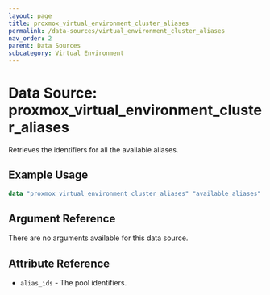 ```yaml
---
layout: page
title: proxmox_virtual_environment_cluster_aliases
permalink: /data-sources/virtual_environment_cluster_aliases
nav_order: 2
parent: Data Sources
subcategory: Virtual Environment
---
```


# Data Source: proxmox_virtual_environment_cluster_aliases

Retrieves the identifiers for all the available aliases.

## Example Usage

```terraform
data "proxmox_virtual_environment_cluster_aliases" "available_aliases" {}
```

## Argument Reference

There are no arguments available for this data source.

## Attribute Reference

* `alias_ids` - The pool identifiers.
